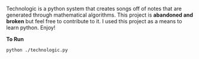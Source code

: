 Technologic is a python system that creates songs off of notes that are generated through mathematical algorithms. This project is **abandoned and broken** but feel free to contribute to it. I used this project as a means to learn python. Enjoy!


**To Run**
```bash
python ./technologic.py
```
